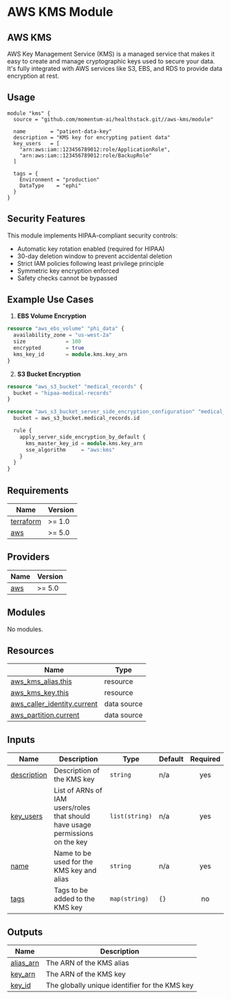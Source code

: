 # AWS KMS Module

## AWS KMS

AWS Key Management Service (KMS) is a managed service that makes it easy to create and manage cryptographic keys used to secure your data.
It's fully integrated with AWS services like S3, EBS, and RDS to provide data encryption at rest.


## Usage

```hcl
module "kms" {
  source = "github.com/momentum-ai/healthstack.git//aws-kms/module"

  name        = "patient-data-key"
  description = "KMS key for encrypting patient data"
  key_users   = [
    "arn:aws:iam::123456789012:role/ApplicationRole",
    "arn:aws:iam::123456789012:role/BackupRole"
  ]

  tags = {
    Environment = "production"
    DataType    = "ephi"
  }
}
```

## Security Features

This module implements HIPAA-compliant security controls:
- Automatic key rotation enabled (required for HIPAA)
- 30-day deletion window to prevent accidental deletion
- Strict IAM policies following least privilege principle
- Symmetric key encryption enforced
- Safety checks cannot be bypassed

## Example Use Cases

1. **EBS Volume Encryption**

```terraform
resource "aws_ebs_volume" "phi_data" {
  availability_zone = "us-west-2a"
  size             = 100
  encrypted        = true
  kms_key_id       = module.kms.key_arn
}
```

2. **S3 Bucket Encryption**

```terraform
resource "aws_s3_bucket" "medical_records" {
  bucket = "hipaa-medical-records"
}

resource "aws_s3_bucket_server_side_encryption_configuration" "medical_records" {
  bucket = aws_s3_bucket.medical_records.id

  rule {
    apply_server_side_encryption_by_default {
      kms_master_key_id = module.kms.key_arn
      sse_algorithm     = "aws:kms"
    }
  }
}

```
## Requirements

| Name | Version |
|------|---------|
| <a name="requirement_terraform"></a> [terraform](#requirement\_terraform) | >= 1.0 |
| <a name="requirement_aws"></a> [aws](#requirement\_aws) | >= 5.0 |

## Providers

| Name | Version |
|------|---------|
| <a name="provider_aws"></a> [aws](#provider\_aws) | >= 5.0 |

## Modules

No modules.

## Resources

| Name | Type |
|------|------|
| [aws_kms_alias.this](https://registry.terraform.io/providers/hashicorp/aws/latest/docs/resources/kms_alias) | resource |
| [aws_kms_key.this](https://registry.terraform.io/providers/hashicorp/aws/latest/docs/resources/kms_key) | resource |
| [aws_caller_identity.current](https://registry.terraform.io/providers/hashicorp/aws/latest/docs/data-sources/caller_identity) | data source |
| [aws_partition.current](https://registry.terraform.io/providers/hashicorp/aws/latest/docs/data-sources/partition) | data source |

## Inputs

| Name | Description | Type | Default | Required |
|------|-------------|------|---------|:--------:|
| <a name="input_description"></a> [description](#input\_description) | Description of the KMS key | `string` | n/a | yes |
| <a name="input_key_users"></a> [key\_users](#input\_key\_users) | List of ARNs of IAM users/roles that should have usage permissions on the key | `list(string)` | n/a | yes |
| <a name="input_name"></a> [name](#input\_name) | Name to be used for the KMS key and alias | `string` | n/a | yes |
| <a name="input_tags"></a> [tags](#input\_tags) | Tags to be added to the KMS key | `map(string)` | `{}` | no |

## Outputs

| Name | Description |
|------|-------------|
| <a name="output_alias_arn"></a> [alias\_arn](#output\_alias\_arn) | The ARN of the KMS alias |
| <a name="output_key_arn"></a> [key\_arn](#output\_key\_arn) | The ARN of the KMS key |
| <a name="output_key_id"></a> [key\_id](#output\_key\_id) | The globally unique identifier for the KMS key |
